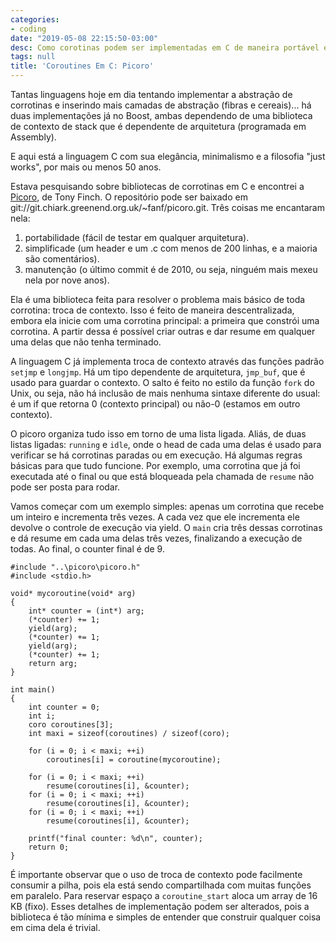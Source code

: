```yaml
---
categories:
- coding
date: "2019-05-08 22:15:50-03:00"
desc: Como corotinas podem ser implementadas em C de maneira portável e minimalista.
tags: null
title: 'Coroutines Em C: Picoro'
---
```


Tantas linguagens hoje em dia tentando implementar a abstração de corrotinas e inserindo mais camadas de abstração (fibras e cereais)... há duas implementações já no Boost, ambas dependendo de uma biblioteca de contexto de stack que é dependente de arquitetura (programada em Assembly).

E aqui está a linguagem C com sua elegância, minimalismo e a filosofia "just works", por mais ou menos 50 anos.

Estava pesquisando sobre bibliotecas de corrotinas em C e encontrei a [Picoro](http://dotat.at/cgi/~fanf/dotat/~fanf/dotat/git/picoro.git), de Tony Finch. O repositório pode ser baixado em git://git.chiark.greenend.org.uk/~fanf/picoro.git. Três coisas me encantaram nela: 

 1. portabilidade (fácil de testar em qualquer arquitetura).
 1. simplificade (um header e um .c com menos de 200 linhas, e a maioria são comentários).
 1. manutenção (o último commit é de 2010, ou seja, ninguém mais mexeu nela por nove anos).
 
Ela é uma biblioteca feita para resolver o problema mais básico de toda corrotina: troca de contexto. Isso é feito de maneira descentralizada, embora ela inicie com uma corrotina principal: a primeira que constrói uma corrotina. A partir dessa é possível criar outras e dar resume em qualquer uma delas que não tenha terminado.

A linguagem C já implementa troca de contexto através das funções padrão `setjmp` e `longjmp`. Há um tipo dependente de arquitetura, `jmp_buf`, que é usado para guardar o contexto. O salto é feito no estilo da função `fork` do Unix, ou seja, não há inclusão de mais nenhuma sintaxe diferente do usual: é um if que retorna 0 (contexto principal) ou não-0 (estamos em outro contexto).

O picoro organiza tudo isso em torno de uma lista ligada. Aliás, de duas listas ligadas: `running` e `idle`, onde o head de cada uma delas é usado para verificar se há corrotinas paradas ou em execução. Há algumas regras básicas para que tudo funcione. Por exemplo, uma corrotina que já foi executada até o final ou que está bloqueada pela chamada de `resume` não pode ser posta para rodar.

Vamos começar com um exemplo simples: apenas um corrotina que recebe um inteiro e incrementa três vezes. A cada vez que ele incrementa ele devolve o controle de execução via yield. O `main` cria três dessas corrotinas e dá resume em cada uma delas três vezes, finalizando a execução de todas. Ao final, o counter final é de 9.

```
#include "..\picoro\picoro.h"
#include <stdio.h>

void* mycoroutine(void* arg)
{
	int* counter = (int*) arg;
	(*counter) += 1;
	yield(arg);
	(*counter) += 1;
	yield(arg);
	(*counter) += 1;
	return arg;
}

int main()
{
    int counter = 0;
	int i;
	coro coroutines[3];
	int maxi = sizeof(coroutines) / sizeof(coro);

	for (i = 0; i < maxi; ++i)
		coroutines[i] = coroutine(mycoroutine);

	for (i = 0; i < maxi; ++i)
		resume(coroutines[i], &counter);
	for (i = 0; i < maxi; ++i)
		resume(coroutines[i], &counter);
	for (i = 0; i < maxi; ++i)
		resume(coroutines[i], &counter);

    printf("final counter: %d\n", counter);
	return 0;
}
```

É importante observar que o uso de troca de contexto pode facilmente consumir a pilha, pois ela está sendo compartilhada com muitas funções em paralelo. Para reservar espaço a `coroutine_start` aloca um array de 16 KB (fixo). Esses detalhes de implementação podem ser alterados, pois a biblioteca é tão mínima e simples de entender que construir qualquer coisa em cima dela é trivial.